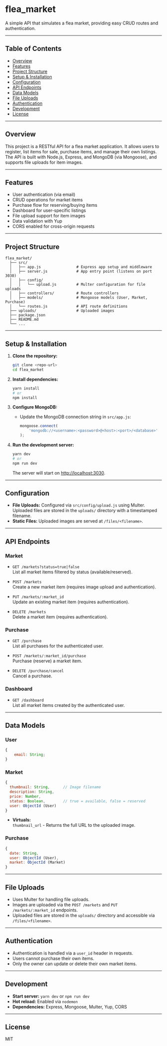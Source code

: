 # flea_market

A simple API that simulates a flea market, providing easy CRUD routes and authentication.

---

## Table of Contents

-   [Overview](#overview)
-   [Features](#features)
-   [Project Structure](#project-structure)
-   [Setup & Installation](#setup--installation)
-   [Configuration](#configuration)
-   [API Endpoints](#api-endpoints)
-   [Data Models](#data-models)
-   [File Uploads](#file-uploads)
-   [Authentication](#authentication)
-   [Development](#development)
-   [License](#license)

---

## Overview

This project is a RESTful API for a flea market application. It allows users to register, list items for sale, purchase items, and manage their own listings. The API is built with Node.js, Express, and MongoDB (via Mongoose), and supports file uploads for item images.

---

## Features

-   User authentication (via email)
-   CRUD operations for market items
-   Purchase flow for reserving/buying items
-   Dashboard for user-specific listings
-   File upload support for item images
-   Data validation with Yup
-   CORS enabled for cross-origin requests

---

## Project Structure

```
flea_market/
  ├── src/
  │   ├── app.js                # Express app setup and middleware
  │   ├── server.js             # App entry point (listens on port 3030)
  │   ├── config/
  │   │   └── upload.js         # Multer configuration for file uploads
  │   ├── controllers/          # Route controllers
  │   ├── models/               # Mongoose models (User, Market, Purchase)
  │   └── routes.js             # API route definitions
  ├── uploads/                  # Uploaded images
  ├── package.json
  ├── README.md
  └── ...
```

---

## Setup & Installation

1. **Clone the repository:**

    ```bash
    git clone <repo-url>
    cd flea_market
    ```

2. **Install dependencies:**

    ```bash
    yarn install
    # or
    npm install
    ```

3. **Configure MongoDB:**

    - Update the MongoDB connection string in `src/app.js`:
        ```js
        mongoose.connect(
            'mongodb://<username>:<password>@<host>:<port>/<database>'
        );
        ```

4. **Run the development server:**

    ```bash
    yarn dev
    # or
    npm run dev
    ```

    The server will start on [http://localhost:3030](http://localhost:3030).

---

## Configuration

-   **File Uploads:** Configured via `src/config/upload.js` using Multer. Uploaded files are stored in the `uploads/` directory with a timestamped filename.
-   **Static Files:** Uploaded images are served at `/files/<filename>`.

---

## API Endpoints

### Market

-   `GET /markets?status=true|false`  
    List all market items filtered by status (available/reserved).

-   `POST /markets`  
    Create a new market item (requires image upload and authentication).

-   `PUT /markets/:market_id`  
    Update an existing market item (requires authentication).

-   `DELETE /markets`  
    Delete a market item (requires authentication).

### Purchase

-   `GET /purchase`  
    List all purchases for the authenticated user.

-   `POST /markets/:market_id/purchase`  
    Purchase (reserve) a market item.

-   `DELETE /purchase/cancel`  
    Cancel a purchase.

### Dashboard

-   `GET /dashboard`  
    List all market items created by the authenticated user.

---

## Data Models

### User

```js
{
    email: String;
}
```

### Market

```js
{
  thumbnail: String,      // Image filename
  description: String,
  price: Number,
  status: Boolean,        // true = available, false = reserved
  user: ObjectId (User)
}
```

-   **Virtuals:**  
    `thumbnail_url` - Returns the full URL to the uploaded image.

### Purchase

```js
{
  date: String,
  user: ObjectId (User),
  market: ObjectId (Market)
}
```

---

## File Uploads

-   Uses Multer for handling file uploads.
-   Images are uploaded via the `POST /markets` and `PUT /markets/:market_id` endpoints.
-   Uploaded files are stored in the `uploads/` directory and accessible via `/files/<filename>`.

---

## Authentication

-   Authentication is handled via a `user_id` header in requests.
-   Users cannot purchase their own items.
-   Only the owner can update or delete their own market items.

---

## Development

-   **Start server:** `yarn dev` or `npm run dev`
-   **Hot reload:** Enabled via `nodemon`
-   **Dependencies:** Express, Mongoose, Multer, Yup, CORS

---

## License

MIT

